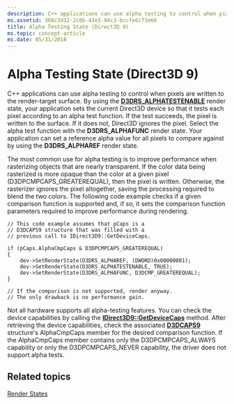 ```yaml
---
description: C++ applications can use alpha testing to control when pixels are written to the render-target surface.
ms.assetid: 368c3d12-2c8b-43e3-94c3-bccfe6c73e66
title: Alpha Testing State (Direct3D 9)
ms.topic: concept-article
ms.date: 05/31/2018
---
```


# Alpha Testing State (Direct3D 9)

C++ applications can use alpha testing to control when pixels are written to the render-target surface. By using the [**D3DRS\_ALPHATESTENABLE**](./d3drenderstatetype.md) render state, your application sets the current Direct3D device so that it tests each pixel according to an alpha test function. If the test succeeds, the pixel is written to the surface. If it does not, Direct3D ignores the pixel. Select the alpha test function with the **D3DRS\_ALPHAFUNC** render state. Your application can set a reference alpha value for all pixels to compare against by using the **D3DRS\_ALPHAREF** render state.

The most common use for alpha testing is to improve performance when rasterizing objects that are nearly transparent. If the color data being rasterized is more opaque than the color at a given pixel (D3DPCMPCAPS\_GREATEREQUAL), then the pixel is written. Otherwise, the rasterizer ignores the pixel altogether, saving the processing required to blend the two colors. The following code example checks if a given comparison function is supported and, if so, it sets the comparison function parameters required to improve performance during rendering.


```
// This code example assumes that pCaps is a
// D3DCAPS9 structure that was filled with a 
// previous call to IDirect3D9::GetDeviceCaps.

if (pCaps.AlphaCmpCaps & D3DPCMPCAPS_GREATEREQUAL)
{
    dev->SetRenderState(D3DRS_ALPHAREF, (DWORD)0x00000001);
    dev->SetRenderState(D3DRS_ALPHATESTENABLE, TRUE); 
    dev->SetRenderState(D3DRS_ALPHAFUNC, D3DCMP_GREATEREQUAL);
}

// If the comparison is not supported, render anyway. 
// The only drawback is no performance gain.
```



Not all hardware supports all alpha-testing features. You can check the device capabilities by calling the [**IDirect3D9::GetDeviceCaps**](/windows/desktop/api) method. After retrieving the device capabilities, check the associated [**D3DCAPS9**](/windows/desktop/api/D3D9Caps/ns-d3d9caps-d3dcaps9) structure's AlphaCmpCaps member for the desired comparison function. If the AlphaCmpCaps member contains only the D3DPCMPCAPS\_ALWAYS capability or only the D3DPCMPCAPS\_NEVER capability, the driver does not support alpha tests.

## Related topics

<dl> <dt>

[Render States](render-states.md)
</dt> </dl>

 

 
